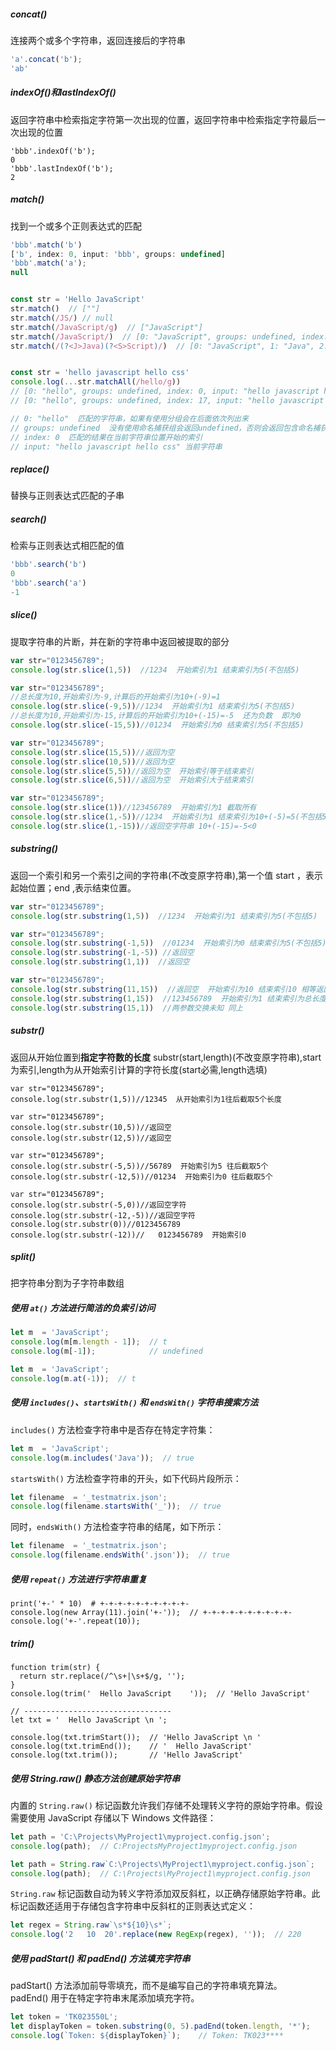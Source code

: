 ##### concat()
连接两个或多个字符串，返回连接后的字符串
``` javascript
'a'.concat('b');
'ab'
```
##### indexOf()和lastIndexOf()
返回字符串中检索指定字符第一次出现的位置，返回字符串中检索指定字符最后一次出现的位置
```
'bbb'.indexOf('b');
0
'bbb'.lastIndexOf('b');
2
```
##### match()
找到一个或多个正则表达式的匹配
```javascript
'bbb'.match('b')
['b', index: 0, input: 'bbb', groups: undefined]
'bbb'.match('a');
null


const str = 'Hello JavaScript'
str.match()  // [""]
str.match(/JS/) // null
str.match(/JavaScript/g)  // ["JavaScript"]
str.match(/JavaScript/)  // [0: "JavaScript", groups: undefined, index: 6, input: "Hello JavaScript"]
str.match(/(?<J>Java)(?<S>Script)/)  // [0: "JavaScript", 1: "Java", 2: "Script", groups: { J: "Java", S: "Script" }, index: 6, input: "Hello JavaScript"]


const str = 'hello javascript hello css'
console.log(...str.matchAll(/hello/g))
// [0: "hello", groups: undefined, index: 0, input: "hello javascript hello css"]
// [0: "hello", groups: undefined, index: 17, input: "hello javascript hello css"]

// 0: "hello"  匹配的字符串，如果有使用分组会在后面依次列出来
// groups: undefined  没有使用命名捕获组会返回undefined，否则会返回包含命名捕获组的对象
// index: 0  匹配的结果在当前字符串位置开始的索引
// input: "hello javascript hello css" 当前字符串
```
##### replace()
替换与正则表达式匹配的子串
##### search()
检索与正则表达式相匹配的值
```javascript
'bbb'.search('b')
0
'bbb'.search('a')
-1
```
##### slice()
提取字符串的片断，并在新的字符串中返回被提取的部分
``` javascript
var str="0123456789";
console.log(str.slice(1,5))  //1234  开始索引为1 结束索引为5(不包括5)

var str="0123456789";
//总长度为10,开始索引为-9,计算后的开始索引为10+(-9)=1
console.log(str.slice(-9,5))//1234  开始索引为1 结束索引为5(不包括5)
//总长度为10,开始索引为-15,计算后的开始索引为10+(-15)=-5  还为负数  即为0
console.log(str.slice(-15,5))//01234  开始索引为0 结束索引为5(不包括5)

var str="0123456789";
console.log(str.slice(15,5))//返回为空
console.log(str.slice(10,5))//返回为空
console.log(str.slice(5,5))//返回为空  开始索引等于结束索引
console.log(str.slice(6,5))//返回为空  开始索引大于结束索引

var str="0123456789";
console.log(str.slice(1))//123456789  开始索引为1 截取所有
console.log(str.slice(1,-5))//1234  开始索引为1 结束索引为10+(-5)=5(不包括5)
console.log(str.slice(1,-15))//返回空字符串 10+(-15)=-5<0
```

##### substring()
返回一个索引和另一个索引之间的字符串(不改变原字符串),第一个值 start ，表示起始位置；end ,表示结束位置。
``` javascript
var str="0123456789";
console.log(str.substring(1,5))  //1234  开始索引为1 结束索引为5(不包括5)

var str="0123456789";
console.log(str.substring(-1,5))  //01234  开始索引为0 结束索引为5(不包括5)
console.log(str.substring(-1,-5)) //返回空
console.log(str.substring(1,1))  //返回空

var str="0123456789";
console.log(str.substring(11,15))  //返回空  开始索引为10 结束索引10 相等返回空
console.log(str.substring(1,15))  //123456789  开始索引为1 结束索引为总长度10(截取到最后)
console.log(str.substring(15,1))  //两参数交换未知 同上
```
##### substr()
返回从开始位置到**指定字符数的长度** substr(start,length)(不改变原字符串),start为索引,length为从开始索引计算的字符长度(start必需,length选填)
```
var str="0123456789";
console.log(str.substr(1,5))//12345  从开始索引为1往后截取5个长度

var str="0123456789";
console.log(str.substr(10,5))//返回空
console.log(str.substr(12,5))//返回空

var str="0123456789";
console.log(str.substr(-5,5))//56789  开始索引为5 往后截取5个
console.log(str.substr(-12,5))//01234  开始索引为0 往后截取5个

var str="0123456789";
console.log(str.substr(-5,0))//返回空字符
console.log(str.substr(-12,-5))//返回空字符
console.log(str.substr(0))//0123456789
console.log(str.substr(-12))//   0123456789  开始索引0
```
##### split()
把字符串分割为子字符串数组

##### 使用 `at()` 方法进行简洁的负索引访问
```javascript
let m  = 'JavaScript';
console.log(m[m.length - 1]);  // t
console.log(m[-1]);            // undefined

let m  = 'JavaScript';
console.log(m.at(-1));  // t
```

##### 使用 `includes()`、`startsWith()` 和 `endsWith()` 字符串搜索方法
`includes()` 方法检查字符串中是否存在特定字符集：
```javascript
let m  = 'JavaScript';
console.log(m.includes('Java'));  // true
```

`startsWith()` 方法检查字符串的开头，如下代码片段所示：
```javascript
let filename  = '_testmatrix.json';
console.log(filename.startsWith('_'));  // true
```

同时，`endsWith()` 方法检查字符串的结尾，如下所示：
```javascript
let filename  = '_testmatrix.json';
console.log(filename.endsWith('.json'));  // true
```

##### 使用 `repeat()` 方法进行字符串重复
```
print('+-' * 10)  # +-+-+-+-+-+-+-+-+-+-
console.log(new Array(11).join('+-'));  // +-+-+-+-+-+-+-+-+-+-
console.log('+-'.repeat(10));
```

##### trim()
```
function trim(str) {
  return str.replace(/^\s+|\s+$/g, '');
}
console.log(trim('  Hello JavaScript    '));  // 'Hello JavaScript'

// ---------------------------------
let txt = '  Hello JavaScript \n ';

console.log(txt.trimStart());  // 'Hello JavaScript \n '
console.log(txt.trimEnd());    // '  Hello JavaScript'
console.log(txt.trim());       // 'Hello JavaScript'

```

##### 使用 String.raw() 静态方法创建原始字符串
内置的 `String.raw()` 标记函数允许我们存储不处理转义字符的原始字符串。假设需要使用 JavaScript 存储以下 Windows 文件路径：
``` javascript
let path = 'C:\Projects\MyProject1\myproject.config.json';
console.log(path);  // C:ProjectsMyProject1myproject.config.json

let path = String.raw`C:\Projects\MyProject1\myproject.config.json`;
console.log(path);  // C:\Projects\MyProject1\myproject.config.json

```

`String.raw` 标记函数自动为转义字符添加双反斜杠，以正确存储原始字符串。此标记函数还适用于存储包含字符串中反斜杠的正则表达式定义：
```javascript
let regex = String.raw`\s*${10}\s*`;
console.log('2   10  20'.replace(new RegExp(regex), ''));  // 220
```

##### 使用 padStart() 和 padEnd() 方法填充字符串
padStart() 方法添加前导零填充，而不是编写自己的字符串填充算法。
padEnd() 用于在特定字符串末尾添加填充字符。
``` javascript
let token = 'TK023550L';
let displayToken = token.substring(0, 5).padEnd(token.length, '*');
console.log(`Token: ${displayToken}`);    // Token: TK023****
```
